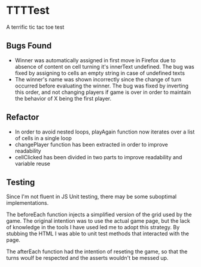 # TTTTest
A terrific tic tac toe test 

## Bugs Found
* Winner was automatically assigned in first move in Firefox due to absence of content on cell turning it's innerText undefined. The bug was fixed by assigning to cells an empty string in case of undefined texts
* The winner's name was shown incorrectly since the change of turn occurred before evaluating the winner. The bug was fixed by inverting this order, and not changing players if game is over in order to maintain the behavior of X being the first player.

## Refactor
* In order to avoid nested loops, playAgain function now iterates over a list of cells in a single loop
* changePlayer function has been extracted in order to improve readability
* cellClicked has been divided in two parts to improve readability and variable reuse

## Testing
Since I'm not fluent in JS Unit testing, there may be some suboptimal implementations.

The beforeEach function injects a simplified version of the grid used by the game. The original intention was to use the actual game page, but the lack of knowledge in the tools I have used led me to adopt this strategy. By stubbing the HTML I was able to unit test methods that interacted with the page.

The afterEach function had the intention of reseting the game, so that the turns woulf be respected and the asserts wouldn't be messed up.
